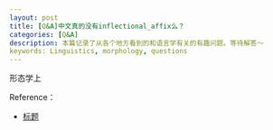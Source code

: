 ```yaml
---
layout: post
title: [Q&A]中文真的没有inflectional_affix么？
categories: [Q&A]
description: 本篇记录了从各个地方看到的和语言学有关的有趣问题。等待解答～
keywords: Linguistics, morphology, questions
---
```


形态学上



Reference：

- [标题](链接)
